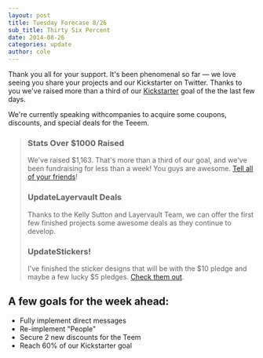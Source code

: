 ```yaml
---
layout: post
title: Tuesday Forecase 8/26
sub_title: Thirty Six Percent
date: 2014-08-26
categories: update
author: cole
---
```


Thank you all for your support. It's been phenomenal so far — we love seeing you share your projects and our Kickstarter on Twitter. Thanks to you we've raised more than a third of our [Kickstarter](http://fund.meeet.co) goal of the the last few days. 

We're currently speaking withcompanies to acquire some coupons, discounts, and special deals for the Teeem.

<blockquote>
<h3><span class="stats">Stats</span> Over $1000 Raised</h3>
We've raised $1,163. That's more than a third of our goal, and we've been fundraising for less than a week! You guys are awesome. <a href="https://twitter.com/intent/tweet?text=Meeet%20by%20Meeet%20Co&via=kickstarter&url=http://kck.st/1kYExFk">Tell all of your friends</a>!

<h3><span class="update">Update</span>Layervault Deals</h3>
Thanks to the Kelly Sutton and Layervault Team, we can offer the first few finished projects some awesome deals as they continue to develop.

<h3><span class="update">Update</span>Stickers!</h3>
I've finished the sticker designs that will be with the $10 pledge and maybe a few lucky $5 pledges. <a href="https://www.kickstarter.com/projects/meeet/meeet-co-finish-your-side-projects-find-your-next/posts/960745">Check them out</a>.
</blockquote>

## A few goals for the week ahead:

- Fully implement direct messages
- Re-implement "People"
- Secure 2 new discounts for the Teem
- Reach 60% of our Kickstarter goal

